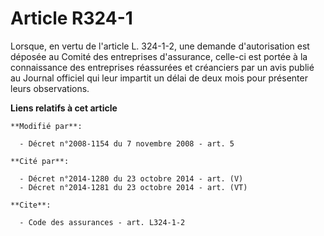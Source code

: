 # Article R324-1

Lorsque, en vertu de l'article L. 324-1-2, une demande d'autorisation est déposée au Comité des entreprises d'assurance,
celle-ci est portée à la connaissance des entreprises réassurées et créanciers par un avis publié au Journal officiel qui
leur impartit un délai de deux mois pour présenter leurs observations.

**Liens relatifs à cet article**

	**Modifié par**:

	  - Décret n°2008-1154 du 7 novembre 2008 - art. 5

	**Cité par**:

	  - Décret n°2014-1280 du 23 octobre 2014 - art. (V)
	  - Décret n°2014-1281 du 23 octobre 2014 - art. (VT)

	**Cite**:

	  - Code des assurances - art. L324-1-2
